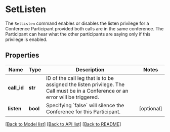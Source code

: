 # SetListen

The `SetListen` command enables or disables the listen privilege for a Conference Participant provided both calls are in the same conference. The Participant can hear what the other participants are saying only if this privilege is enabled.
## Properties
Name | Type | Description | Notes
------------ | ------------- | ------------- | -------------
**call_id** | **str** | ID of the call leg that is to be assigned the listen privilege. The Call must be in a Conference or an error will be triggered. | 
**listen** | **bool** | Specifying &#x60;false&#x60; will silence the Conference for this Participant. | [optional] 

[[Back to Model list]](../README.md#documentation-for-models) [[Back to API list]](../README.md#documentation-for-api-endpoints) [[Back to README]](../README.md)


